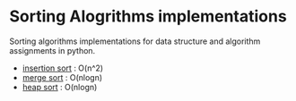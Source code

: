 # Sorting Alogrithms implementations
Sorting algorithms implementations for data structure and algorithm assignments in python.
- [insertion sort](https://github.com/tarun-bisht/Sorting-Algorithms/tree/master/Insertion%20Sort) : O(n^2)
- [merge sort](https://github.com/tarun-bisht/Sorting-Algorithms/tree/master/Merge%20Sort) : O(nlogn)
- [heap sort](https://github.com/tarun-bisht/Sorting-Algorithms/tree/master/Heap%20Sort) : O(nlogn)
